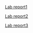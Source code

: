 [Lab report1](https://ssarahjackson.github.io/cse15l-lab-reports/LabReport)

[Lab report2](https://ssarahjackson.github.io/cse15l-lab-reports/LabReport2)

[Lab report3](https://ssarahjackson.github.io/cse15l-lab-reports/LabReport3)

